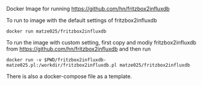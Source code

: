 Docker Image for running https://github.com/hn/fritzbox2influxdb

To run to image with the default settings of fritzbox2influxdb
```
docker run matze025/fritzbox2influxdb
```

To run the image with custom setting, first copy and modiy fritzbox2influxdb from https://github.com/hn/fritzbox2influxdb and then run
```
docker run -v $PWD/fritzbox2influxdb-matze025.pl:/workdir/fritzbox2influxdb.pl matze025/fritzbox2influxdb
```


There is also a docker-compose file as a template.
